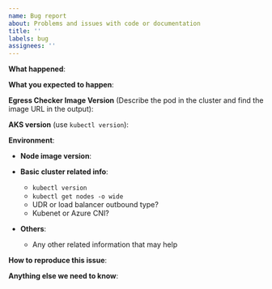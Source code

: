 ```yaml
---
name: Bug report
about: Problems and issues with code or documentation
title: ''
labels: bug
assignees: ''
---
```


<!--

Thank you for wanting to open a bug report for this egress checker! I'm sorry 
we had to meet this way, but with the details you provide here I'm confident
I can help turn this experience around!

Some of the fields and information below may not be relevant to your situation
or you may not have all of the information I'm asking for - that's OK! Every
little bit helps make fixing bugs easier.

If you need to include code snippets or logs, please put them in fenced code
blocks.  If they're super-long, please use the details tag like
<details><summary>super-long log</summary> lots of stuff </details>

-->

**What happened**:

<!-- (please include exact error messages if you can) -->

**What you expected to happen**:

<!-- What do you think went wrong? -->


**Egress Checker Image Version** (Describe the pod in the cluster and find the image URL in the output):
<!--
kubectl describe po -n <pod-namespace> egress-checker
-->

**AKS version** (use `kubectl version`):

**Environment**:

- **Node image version**:
- **Basic cluster related info**:
  - `kubectl version`
  - `kubectl get nodes -o wide`
  - UDR or load balancer outbound type?
  - Kubenet or Azure CNI?

- **Others**:
  - Any other related information that may help


**How to reproduce this issue**:
<!---

As minimally and precisely as possible. Keep in mind we do not have access to your cluster or application.

-->

**Anything else we need to know**: